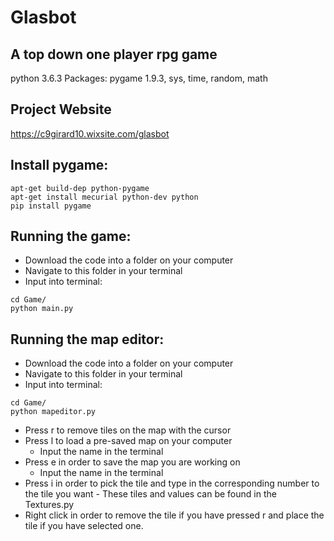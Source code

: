 # Glasbot

## A top down one player rpg game
python 3.6.3
Packages:
    pygame 1.9.3, sys, time, random, math

## Project Website

https://c9girard10.wixsite.com/glasbot

## Install pygame:
```
apt-get build-dep python-pygame
apt-get install mecurial python-dev python
pip install pygame
```

## Running the game:

- Download the code into a folder on your computer
- Navigate to this folder in your terminal
- Input into terminal:
```
cd Game/
python main.py
```

## Running the map editor:

- Download the code into a folder on your computer
- Navigate to this folder in your terminal
- Input into terminal:
```
cd Game/
python mapeditor.py
```
- Press r to remove tiles on the map with the cursor
- Press l to load a pre-saved map on your computer
    - Input the name in the terminal
- Press e in order to save the map you are working on
     - Input the name in the terminal
- Press i in order to pick the tile and type in the corresponding number to the tile you want
      - These tiles and values can be found in the Textures.py
- Right click in order to remove the tile if you have pressed r and place the tile if you have selected one. 
